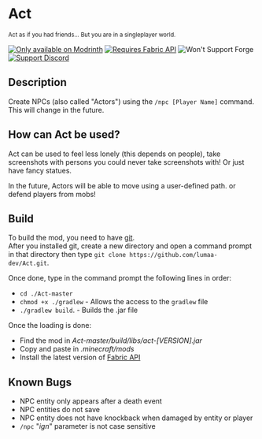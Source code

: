 # Act
<sup>Act as if you had friends... But you are in a singleplayer world.</sup>

<!-- image later -->

[![Only available on Modrinth](https://cdn.jsdelivr.net/npm/@intergrav/devins-badges@3/assets/cozy/available/modrinth_64h.png)](https://modrinth.com/mod/acts)
[![Requires Fabric API](https://cdn.jsdelivr.net/npm/@intergrav/devins-badges@3/assets/cozy/requires/fabric-api_64h.png)](https://modrinth.com/mod/fabric-api)
![Won't Support Forge](https://cdn.jsdelivr.net/npm/@intergrav/devins-badges@3/assets/cozy/unsupported/forge_64h.png)  
[![Support Discord](https://cdn.jsdelivr.net/npm/@intergrav/devins-badges@3/assets/compact/social/discord-singular_46h.png)](https://discord.gg/Rqpn3C7yR5)


## Description
Create NPCs (also called "Actors") using the `/npc [Player Name]` command. This will change in the future.

## How can Act be used?
Act can be used to feel less lonely (this depends on people), take screenshots with persons you could never take screenshots with! Or just have fancy statues.

In the future, Actors will be able to move using a user-defined path. or defend players from mobs!

## Build
To build the mod, you need to have [git](https://git-scm.com/downloads).  
After you installed git, create a new directory and open a command prompt in that directory then type `git clone https://github.com/lumaa-dev/Act.git`.  

Once done, type in the command prompt the following lines in order:
- `cd ./Act-master`
- `chmod +x ./gradlew` - Allows the access to the `gradlew` file
- `./gradlew build`. - Builds the .jar file

Once the loading is done:
- Find the mod in *Act-master/build/libs/act-[VERSION].jar*
- Copy and paste in *.minecraft/mods*
- Install the latest version of [Fabric API](https://modrinth.com/mod/fabric-api)

## Known Bugs
- NPC entity only appears after a death event
- NPC entities do not save
- NPC entity does not have knockback when damaged by entity or player
- `/npc` "*ign*" parameter is not case sensitive

